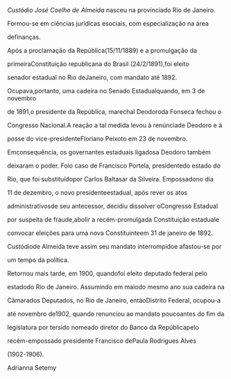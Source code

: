 

*Custódio José Coelho de Almeida* nasceu na provínciado Rio de Janeiro.



Formou-se em ciências jurídicas esociais, com especialização na área

definanças.



Após a proclamação da República(15/11/1889) e a promulgação da

primeiraConstituição republicana do Brasil (24/2/1891),foi eleito

senador estadual no Rio deJaneiro, com mandato até 1892.

Ocupava,portanto, uma cadeira no Senado Estadualquando, em 3 de novembro

de 1891,o presidente da República, marechal Deodoroda Fonseca fechou o

Congresso Nacional.A reação a tal medida levou à renúnciade Deodoro e à

posse do vice-presidenteFloriano Peixoto em 23 de novembro.

Emconsequência, os governantes estaduais ligadosa Deodoro também

deixaram o poder. Foio caso de Francisco Portela, presidentedo estado do

Rio, que foi substituídopor Carlos Baltasar da Silveira. Empossadono dia

11 de dezembro, o novo presidenteestadual, após rever os atos

administrativosde seu antecessor, decidiu dissolver oCongresso Estadual

por suspeita de fraude,abolir a recém-promulgada Constituição estaduale

convocar eleições para uma nova Constituinteem 31 de janeiro de 1892.

Custódiode Almeida teve assim seu mandato interrompidoe afastou-se por

um tempo da política.



Retornou mais tarde, em 1900, quandofoi eleito deputado federal pelo

estadodo Rio de Janeiro. Assumindo em maiodo mesmo ano sua cadeira na

Câmarados Deputados, no Rio de Janeiro, entãoDistrito Federal, ocupou-a

até novembro de1902, quando renunciou ao mandato poucoantes do fim da

legislatura por tersido nomeado diretor do Banco da Repúblicapelo

recém-empossado presidente Francisco dePaula Rodrigues Alves

(1902-1906).



Adrianna Setemy



